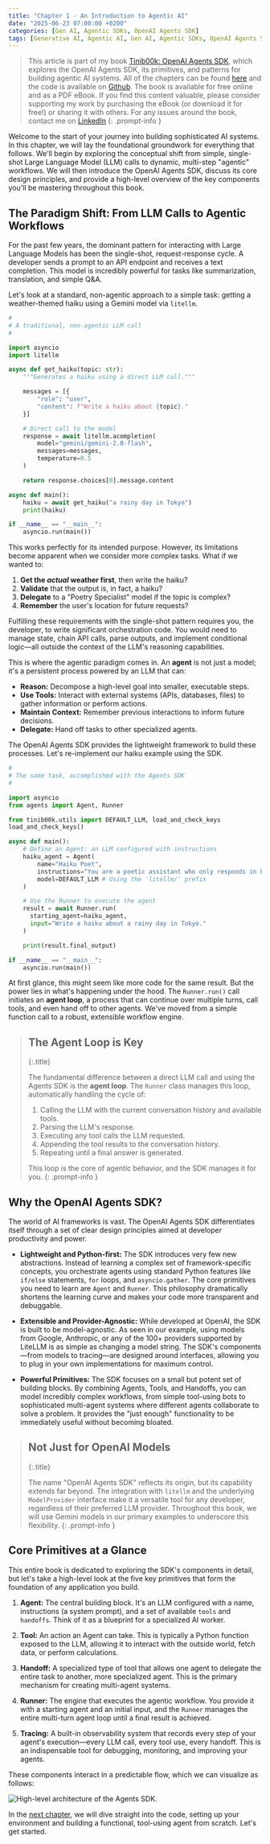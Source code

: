 ```yaml
---
title: "Chapter 1 - An Introduction to Agentic AI"
date: "2025-06-23 07:00:00 +0200"
categories: [Gen AI, Agentic SDKs, OpenAI Agents SDK]
tags: [Generative AI, Agentic AI, Gen AI, Agentic SDKs, OpenAI Agents SDK, Tinib00k]
---
```


> This article is part of my book [Tinib00k: OpenAI Agents SDK](https://gumroad.iamulya.one#WuWH2AdBm4qtHQojmRxBog==), which explores the OpenAI Agents SDK, its primitives, and patterns for building agentic AI systems. All of the chapters can be found [here](https://iamulya.one/tags/Tinib00k/) and the code is available on [Github](https://github.com/iamulya/openai-agentsdk-code). The book is available for free online and as a PDF eBook. If you find this content valuable, please consider supporting my work by purchasing the eBook (or download it for free!) or sharing it with others. For any issues around the book, contact me on [LinkedIn](https://www.linkedin.com/in/amulya-bhatia-01627a42/)
{: .prompt-info }

Welcome to the start of your journey into building sophisticated AI systems. In this chapter, we will lay the foundational groundwork for everything that follows. We'll begin by exploring the conceptual shift from simple, single-shot Large Language Model (LLM) calls to dynamic, multi-step "agentic" workflows. We will then introduce the OpenAI Agents SDK, discuss its core design principles, and provide a high-level overview of the key components you'll be mastering throughout this book.

## The Paradigm Shift: From LLM Calls to Agentic Workflows

For the past few years, the dominant pattern for interacting with Large Language Models has been the single-shot, request-response cycle. A developer sends a prompt to an API endpoint and receives a text completion. This model is incredibly powerful for tasks like summarization, translation, and simple Q&A.

Let's look at a standard, non-agentic approach to a simple task: getting a weather-themed haiku using a Gemini model via `litellm`.

```python
#
# A traditional, non-agentic LLM call
#

import asyncio
import litellm

async def get_haiku(topic: str):
    """Generates a haiku using a direct LLM call."""

    messages = [{
        "role": "user",
        "content": f"Write a haiku about {topic}."
    }]

    # Direct call to the model
    response = await litellm.acompletion(
        model="gemini/gemini-2.0-flash",
        messages=messages,
        temperature=0.5
    )

    return response.choices[0].message.content

async def main():
    haiku = await get_haiku("a rainy day in Tokyo")
    print(haiku)

if __name__ == "__main__":
    asyncio.run(main())
```

This works perfectly for its intended purpose. However, its limitations become apparent when we consider more complex tasks. What if we wanted to:

1.  **Get the *actual* weather first**, then write the haiku?
2.  **Validate** that the output is, in fact, a haiku?
3.  **Delegate** to a "Poetry Specialist" model if the topic is complex?
4.  **Remember** the user's location for future requests?

Fulfilling these requirements with the single-shot pattern requires you, the developer, to write significant orchestration code. You would need to manage state, chain API calls, parse outputs, and implement conditional logic—all outside the context of the LLM's reasoning capabilities.

This is where the agentic paradigm comes in. An **agent** is not just a model; it's a persistent process powered by an LLM that can:

*   **Reason:** Decompose a high-level goal into smaller, executable steps.
*   **Use Tools:** Interact with external systems (APIs, databases, files) to gather information or perform actions.
*   **Maintain Context:** Remember previous interactions to inform future decisions.
*   **Delegate:** Hand off tasks to other specialized agents.

The OpenAI Agents SDK provides the lightweight framework to build these processes. Let's re-implement our haiku example using the SDK.

```python
#
# The same task, accomplished with the Agents SDK
#

import asyncio
from agents import Agent, Runner

from tinib00k.utils import DEFAULT_LLM, load_and_check_keys
load_and_check_keys()

async def main():
    # Define an Agent: an LLM configured with instructions
    haiku_agent = Agent(
        name="Haiku Poet",
        instructions="You are a poetic assistant who only responds in haikus (5-7-5 syllables).",
        model=DEFAULT_LLM # Using the 'litellm/' prefix
    )

    # Use the Runner to execute the agent
    result = await Runner.run(
      starting_agent=haiku_agent,
      input="Write a haiku about a rainy day in Tokyo."
    )

    print(result.final_output)

if __name__ == "__main__":
    asyncio.run(main())
```

At first glance, this might seem like more code for the same result. But the power lies in what's happening under the hood. The `Runner.run()` call initiates an **agent loop**, a process that can continue over multiple turns, call tools, and even hand off to other agents. We've moved from a simple function call to a robust, extensible workflow engine.


> ## The Agent Loop is Key
> {:.title}
> 
> The fundamental difference between a direct LLM call and using the Agents SDK is the **agent loop**. The `Runner` class manages this loop, automatically handling the cycle of:
> 
> 1.  Calling the LLM with the current conversation history and available tools.
> 2.  Parsing the LLM's response.
> 3.  Executing any tool calls the LLM requested.
> 4.  Appending the tool results to the conversation history.
> 5.  Repeating until a final answer is generated.
> 
> This loop is the core of agentic behavior, and the SDK manages it for you.
{: .prompt-info }

## Why the OpenAI Agents SDK?

The world of AI frameworks is vast. The OpenAI Agents SDK differentiates itself through a set of clear design principles aimed at developer productivity and power.

*   **Lightweight and Python-first:** The SDK introduces very few new abstractions. Instead of learning a complex set of framework-specific concepts, you orchestrate agents using standard Python features like `if/else` statements, `for` loops, and `asyncio.gather`. The core primitives you need to learn are `Agent` and `Runner`. This philosophy dramatically shortens the learning curve and makes your code more transparent and debuggable.

*   **Extensible and Provider-Agnostic:** While developed at OpenAI, the SDK is built to be model-agnostic. As seen in our example, using models from Google, Anthropic, or any of the 100+ providers supported by LiteLLM is as simple as changing a model string. The SDK's components—from models to tracing—are designed around interfaces, allowing you to plug in your own implementations for maximum control.

*   **Powerful Primitives:** The SDK focuses on a small but potent set of building blocks. By combining Agents, Tools, and Handoffs, you can model incredibly complex workflows, from simple tool-using bots to sophisticated multi-agent systems where different agents collaborate to solve a problem. It provides the "just enough" functionality to be immediately useful without becoming bloated.


> ## Not Just for OpenAI Models
> {:.title}
> 
> The name "OpenAI Agents SDK" reflects its origin, but its capability extends far beyond. The integration with `litellm` and the underlying `ModelProvider` interface make it a versatile tool for any developer, regardless of their preferred LLM provider. Throughout this book, we will use Gemini models in our primary examples to underscore this flexibility.
{: .prompt-info }

## Core Primitives at a Glance

This entire book is dedicated to exploring the SDK's components in detail, but let's take a high-level look at the five key primitives that form the foundation of any application you build.

1.  **Agent:** The central building block. It's an LLM configured with a name, instructions (a system prompt), and a set of available `tools` and `handoffs`. Think of it as a blueprint for a specialized AI worker.

2.  **Tool:** An action an Agent can take. This is typically a Python function exposed to the LLM, allowing it to interact with the outside world, fetch data, or perform calculations.

3.  **Handoff:** A specialized type of tool that allows one agent to delegate the entire task to another, more specialized agent. This is the primary mechanism for creating multi-agent systems.

4.  **Runner:** The engine that executes the agentic workflow. You provide it with a starting agent and an initial input, and the `Runner` manages the entire multi-turn agent loop until a final result is achieved.

5.  **Tracing:** A built-in observability system that records every step of your agent's execution—every LLM call, every tool use, every handoff. This is an indispensable tool for debugging, monitoring, and improving your agents.

These components interact in a predictable flow, which we can visualize as follows:

![*High-level architecture of the Agents SDK.*](/assets/img/2025-06-23-introduction-to-agentic-ai/figure-1.png)


In the [next chapter](https://iamulya.one/posts/your-first-agent), we will dive straight into the code, setting up your environment and building a functional, tool-using agent from scratch. Let's get started.
